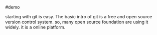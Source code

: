 #demo

starting with git is easy.
The basic intro of git is a free and open source version control system.
so, many open source foundation are using it widely.
it is a online platform.

